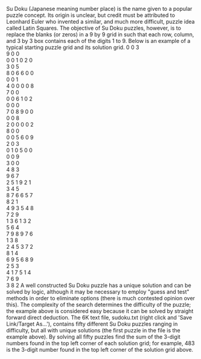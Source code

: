   Su Doku (Japanese meaning number place) is the name given to a popular puzzle concept. Its origin is unclear, but credit must be attributed to Leonhard Euler who invented a similar, and much more difficult, puzzle idea called Latin Squares. The objective of Su Doku puzzles, however, is to replace the blanks (or zeros) in a 9 by 9 grid in such that each row, column, and 3 by 3 box contains each of the digits 1 to 9. Below is an example of a typical starting puzzle grid and its solution grid.              0 0 3<br />9 0 0<br />0 0 1  0 2 0<br />3 0 5<br />8 0 6  6 0 0<br />0 0 1<br />4 0 0      0 0 8<br />7 0 0<br />0 0 6  1 0 2<br />0 0 0<br />7 0 8  9 0 0<br />0 0 8<br />2 0 0      0 0 2<br />8 0 0<br />0 0 5  6 0 9<br />2 0 3<br />0 1 0  5 0 0<br />0 0 9<br />3 0 0        <img src='images/spacer.gif' width='50' height='1' alt='' /><br />        4 8 3<br />9 6 7<br />2 5 1  9 2 1<br />3 4 5<br />8 7 6  6 5 7<br />8 2 1<br />4 9 3      5 4 8<br />7 2 9<br />1 3 6  1 3 2<br />5 6 4<br />7 9 8  9 7 6<br />1 3 8<br />2 4 5      3 7 2<br />8 1 4<br />6 9 5  6 8 9<br />2 5 3<br />4 1 7  5 1 4<br />7 6 9<br />3 8 2                A well constructed Su Doku puzzle has a unique solution and can be solved by logic, although it may be necessary to employ &quot;guess and test&quot; methods in order to eliminate options (there is much contested opinion over this). The complexity of the search determines the difficulty of the puzzle; the example above is considered easy because it can be solved by straight forward direct deduction.  The 6K text file, sudoku.txt (right click and 'Save Link/Target As...'), contains fifty different Su Doku puzzles ranging in difficulty, but all with unique solutions (the first puzzle in the file is the example above).  By solving all fifty puzzles find the sum of the 3-digit numbers found in the top left corner of each solution grid; for example, 483 is the 3-digit number found in the top left corner of the solution grid above.      